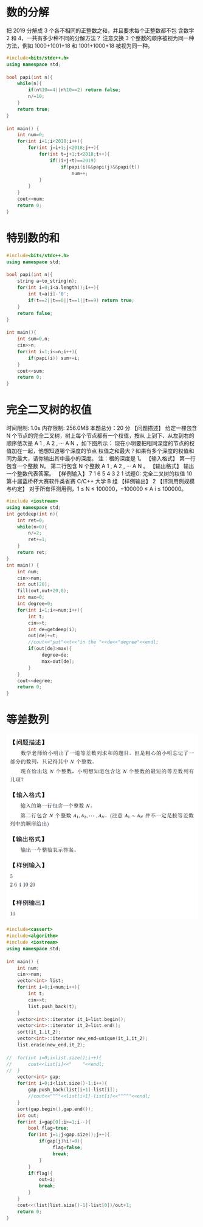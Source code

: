 # 数的分解

把 2019 分解成 3 个各不相同的正整数之和，并且要求每个正整数都不包 含数字 2 和 4，一共有多少种不同的分解方法？ 注意交换 3 个整数的顺序被视为同一种方法，例如 1000+1001+18 和 1001+1000+18 被视为同一种。

```c++
#include<bits/stdc++.h> 
using namespace std;

bool papi(int n){
	while(n){
		if(n%10==4||n%10==2) return false;
		n/=10;
	}
	return true;
}

int main() {
	int num=0;
	for(int i=1;i<2018;i++){
    	for(int j=i+1;j<2018;j++){
    		for(int t=j+1;t<2018;t++){
    			if((i+j+t)==2019)
    				if(papi(i)&&papi(j)&&papi(t))
						num++;
			}
		}
	}
	cout<<num;
    return 0;
}
```



# 特别数的和

```c++
#include<bits/stdc++.h>
using namespace std;

bool papi(int n){
    string a=to_string(n);
    for(int i=0;i<a.length();i++){
        int t=a[i]-'0';
        if(t==2||t==0||t==1||t==9) return true;
    }
    return false;
}

int main(){
    int sum=0,n;
    cin>>n;
    for(int i=1;i<=n;i++){
        if(papi(i)) sum+=i;
    }
	cout<<sum;
    return 0;
}
```

# 完全二叉树的权值

时间限制: 1.0s 内存限制: 256.0MB 本题总分：20 分 【问题描述】 给定一棵包含 N 个节点的完全二叉树，树上每个节点都有一个权值，按从 上到下、从左到右的顺序依次是 A 1 , A 2 , ··· A N ，如下图所示： 现在小明要把相同深度的节点的权值加在一起，他想知道哪个深度的节点 权值之和最大？如果有多个深度的权值和同为最大，请你输出其中最小的深度。 注：根的深度是 1。 【输入格式】 第一行包含一个整数 N。 第二行包含 N 个整数 A 1 , A 2 , ··· A N 。 【输出格式】 输出一个整数代表答案。 【样例输入】 7 1 6 5 4 3 2 1 试题G: 完全二叉树的权值 10 第十届蓝桥杯大赛软件类省赛 C/C++ 大学 B 组 【样例输出】 2 【评测用例规模与约定】 对于所有评测用例，1 ≤ N ≤ 100000，−100000 ≤ A i ≤ 100000。

```c++
#include <iostream>
using namespace std;
int getdeep(int n){
    int ret=0;
    while(n>0){
        n/=2;
        ret+=1;
    }
    return ret;
}
int main() {
	int num;
	cin>>num;
    int out[20];
    fill(out,out+20,0);
    int max=0;
    int degree=0;
    for(int i=1;i<=num;i++){
        int t;
        cin>>t;
        int de=getdeep(i);
        out[de]+=t;
        //cout<<"put"<<t<<"in the "<<de<<"degree"<<endl;
        if(out[de]>max){
        	 degree=de;
        	 max=out[de];
		}
    }
    cout<<degree;
	return 0;
}
```



# 等差数列

![image-20201013100750643](%E8%93%9D%E6%A1%A5.assets/image-20201013100750643.png)

```c++
#include<cassert>
#include<algorithm>
#include <iostream>
using namespace std;

int main() {
	int num;
	cin>>num;
	vector<int> list;
	for(int i=0;i<num;i++){
		int t;
		cin>>t;
		list.push_back(t);
	} 
	vector<int>::iterator it_1=list.begin();
	vector<int>::iterator it_2=list.end();
	sort(it_1,it_2);
	vector<int>::iterator new_end=unique(it_1,it_2);
	list.erase(new_end,it_2);
	
//	for(int i=0;i<list.size();i++){
//		cout<<list[i]<<"	"<<endl;
//	}
	vector<int> gap;
	for(int i=0;i<list.size()-1;i++){
		gap.push_back(list[i+1]-list[i]);
		//cout<<"^^"<<list[i+1]-list[i]<<"^^^"<<endl;
	}
	sort(gap.begin(),gap.end());
	int out;
	for(int i=gap[0];i>=1;i--){
		bool flag=true;
		for(int j=1;j<gap.size();j++){
			if(gap[j]%i!=0){
				 flag=false;
				 break;
			}
		}
		if(flag){
			out=i;
			break;
		}
	}
	cout<<(list[list.size()-1]-list[0])/out+1;
	return 0;
}
```

